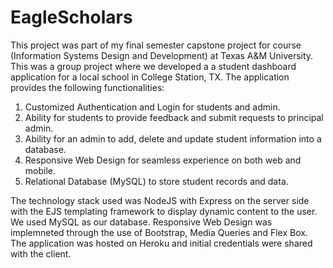 # EagleScholars

This project was part of my final semester capstone project for course (Information Systems Design and Development) at Texas A&M University. 
This was a group project where we developed a a student dashboard application for a local school in College Station, TX.
The application provides the following functionalities:

  1. Customized Authentication and Login for students and admin.
  2. Ability for students to provide feedback and submit requests to principal admin.
  3. Ability for an admin to add, delete and update student information into a database.
  4. Responsive Web Design for seamless experience on both web and mobile.
  5. Relational Database (MySQL) to store student records and data.
  
  
The technology stack used was NodeJS with Express on the server side with the EJS templating framework to display dynamic content to the user. We used MySQL as our database. Responsive Web Design was implemneted through the use of Bootstrap, Media Queries and Flex Box. The application was hosted on Heroku and initial credentials were shared with the client. 

